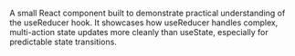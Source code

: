 A small React component built to demonstrate practical understanding of the useReducer hook. It showcases how useReducer handles complex, multi-action state updates more cleanly than useState, especially for predictable state transitions.
